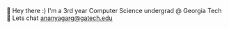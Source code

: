 👋 Hey there :)  I'm a 3rd year Computer Science undergrad @ Georgia Tech
🚀 Lets chat ananyagarg@gatech.edu

<!---
ananyag0/ananyag0 is a ✨ special ✨ repository because its `README.md` (this file) appears on your GitHub profile.
You can click the Preview link to take a look at your changes.
--->
